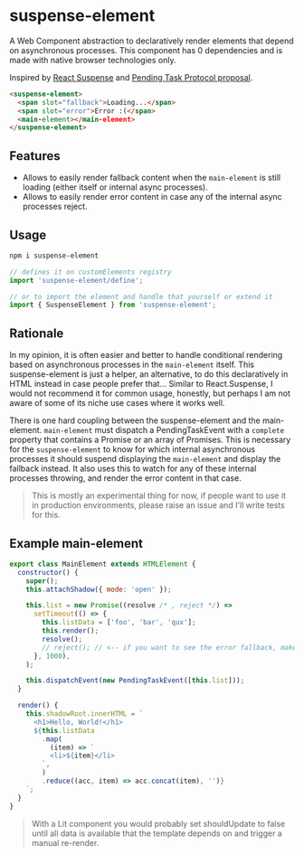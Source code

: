 # suspense-element

A Web Component abstraction to declaratively render elements that depend on asynchronous processes.
This component has 0 dependencies and is made with native browser technologies only.

Inspired by [React Suspense](https://reactjs.org/docs/react-api.html#reactsuspense) and [Pending Task Protocol proposal](https://github.com/webcomponents/community-protocols/pull/1).

```html
<suspense-element>
  <span slot="fallback">Loading...</span>
  <span slot="error">Error :(</span>
  <main-element></main-element>
</suspense-element>
```

## Features

- Allows to easily render fallback content when the `main-element` is still loading (either itself or internal async processes).
- Allows to easily render error content in case any of the internal async processes reject.

## Usage

```sh
npm i suspense-element
```

```js
// defines it on customElements registry
import 'suspense-element/define';

// or to import the element and handle that yourself or extend it
import { SuspenseElement } from 'suspense-element';
```

## Rationale

In my opinion, it is often easier and better to handle conditional rendering based on asynchronous processes in the `main-element` itself.
This suspense-element is just a helper, an alternative, to do this declaratively in HTML instead in case people prefer that...
Similar to React.Suspense, I would not recommend it for common usage, honestly, but perhaps I am not aware of some of its niche use cases where it works well.

There is one hard coupling between the suspense-element and the main-element.
`main-element` must dispatch a PendingTaskEvent with a `complete` property that contains a Promise or an array of Promises. 
This is necessary for the `suspense-element` to know for which internal asynchronous processes it should suspend displaying the `main-element` and display the fallback instead. It also uses this to watch for any of these internal processes throwing, and render the error content in that case.

> This is mostly an experimental thing for now, if people want to use it in production environments, please raise an issue and I'll write tests for this.

## Example main-element

```js
export class MainElement extends HTMLElement {
  constructor() {
    super();
    this.attachShadow({ mode: 'open' });

    this.list = new Promise((resolve /* , reject */) =>
      setTimeout(() => {
        this.listData = ['foo', 'bar', 'qux'];
        this.render();
        resolve();
        // reject(); // <-- if you want to see the error fallback, make this suspense reject
      }, 1000),
    );

    this.dispatchEvent(new PendingTaskEvent([this.list]));
  }

  render() {
    this.shadowRoot.innerHTML = `
      <h1>Hello, World!</h1>
      ${this.listData
        .map(
          (item) => `
          <li>${item}</li>
        `,
        )
        .reduce((acc, item) => acc.concat(item), '')}
    `;
  }
}
```

> With a Lit component you would probably set shouldUpdate to false until all data is available that the template depends on and trigger a manual re-render.
